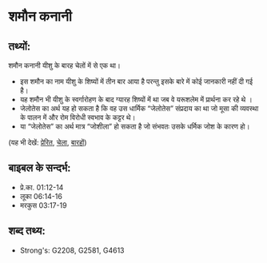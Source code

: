 # शमौन कनानी #

## तथ्यों: ##

शमौन कनानी यीशु के बारह चेलों में से एक था।

* इस शमौन का नाम यीशु के शिष्यों में तीन बार आया है परन्तु इसके बारे में कोई जानकारी नहीं दी गई है।
* यह शमौन भी यीशु के स्वर्गारोहण के बाद ग्यारह शिष्यों में था जब वे यरूशलेम में प्रार्थना कर रहे थे ।
* जेलोतेस का अर्थ यह हो सकता है कि वह उस धार्मिक “जेलोतेस” संप्रदाय का था जो मूसा की व्यवस्था के पालन में और रोम विरोधी स्वभाव के कट्टर थे।
* या “जेलोतेस” का अर्थ मात्र “जोशीला” हो सकता है जो संभवतः उसके धर्मिक जोश के कारण हो।

(यह भी देखें: [प्रेरित](../apostle.md), [चेला](../disciple.md), [बारहों](../thetwelve.md))

## बाइबल के सन्दर्भ: ##

* प्रे.का. 01:12-14
* लूका 06:14-16
* मरकुस 03:17-19

## शब्द तथ्य: ##

* Strong's: G2208, G2581, G4613
